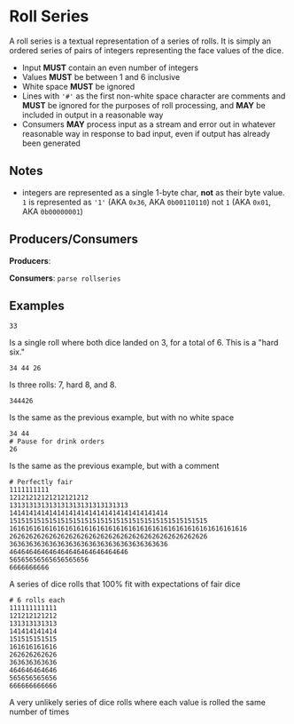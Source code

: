 # Roll Series

A roll series is a textual representation of a series of rolls.  It is simply
an ordered series of pairs of integers representing the face values of the
dice.

- Input **MUST** contain an even number of integers
- Values **MUST** be between 1 and 6 inclusive
- White space **MUST** be ignored
- Lines with `'#'` as the first non-white space character are comments and
  **MUST** be ignored for the purposes of roll processing, and **MAY** be
included in output in a reasonable way
- Consumers **MAY** process input as a stream and error out in whatever
  reasonable way in response to bad input, even if output has already been
generated

## Notes

- integers are represented as a single 1-byte char, **not** as their byte
  value. `1` is represented as `'1'` (AKA `0x36`, AKA `0b00110110`)
not `1` (AKA `0x01`, AKA `0b00000001`)

## Producers/Consumers

**Producers**:

**Consumers**: `parse rollseries`

## Examples

    33

Is a single roll where both dice landed on 3, for a total of 6.
This is a "hard six."

    34 44 26

Is three rolls: 7, hard 8, and 8.

    344426

Is the same as the previous example, but with no white space

    34 44
    # Pause for drink orders
    26

Is the same as the previous example, but with a comment

    # Perfectly fair
    1111111111
    12121212121212121212
    131313131313131313131313131313
    1414141414141414141414141414141414141414
    15151515151515151515151515151515151515151515151515
    161616161616161616161616161616161616161616161616161616161616
    26262626262626262626262626262626262626262626262626
    3636363636363636363636363636363636363636
    464646464646464646464646464646
    56565656565656565656
    6666666666

A series of dice rolls that 100% fit with expectations of fair dice

    # 6 rolls each
    111111111111
    121212121212
    131313131313
    141414141414
    151515151515
    161616161616
    262626262626
    363636363636
    464646464646
    565656565656
    666666666666

A very unlikely series of dice rolls where each value is rolled the same number
of times
